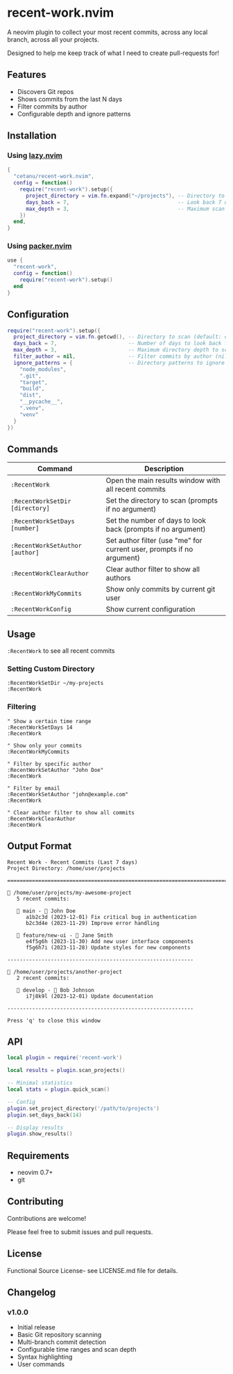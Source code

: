 # recent-work.nvim

A neovim plugin to collect your most recent commits, across any local
branch, across all your projects.

Designed to help me keep track of what I need to create pull-requests for!

## Features

- Discovers Git repos
- Shows commits from the last N days
- Filter commits by author
- Configurable depth and ignore patterns

## Installation

### Using [lazy.nvim](https://github.com/folke/lazy.nvim)

```lua
{
  "cetanu/recent-work.nvim",
  config = function()
    require("recent-work").setup({
      project_directory = vim.fn.expand("~/projects"), -- Directory to scan
      days_back = 7,                                   -- Look back 7 days
      max_depth = 3,                                   -- Maximum scan depth
    })
  end,
}
```

### Using [packer.nvim](https://github.com/wbthomason/packer.nvim)

```lua
use {
  "recent-work",
  config = function()
    require("recent-work").setup()
  end
}
```

## Configuration

```lua
require("recent-work").setup({
  project_directory = vim.fn.getcwd(), -- Directory to scan (default: current working directory)
  days_back = 7,                       -- Number of days to look back for commits
  max_depth = 3,                       -- Maximum directory depth to scan
  filter_author = nil,                 -- Filter commits by author (nil = show all, "me" = current git user, or specific email/name)
  ignore_patterns = {                  -- Directory patterns to ignore
    "node_modules",
    ".git",
    "target",
    "build",
    "dist",
    "__pycache__",
    ".venv",
    "venv"
  }
})
```

## Commands

| Command | Description |
|---------|-------------|
| `:RecentWork` | Open the main results window with all recent commits |
| `:RecentWorkSetDir [directory]` | Set the directory to scan (prompts if no argument) |
| `:RecentWorkSetDays [number]` | Set the number of days to look back (prompts if no argument) |
| `:RecentWorkSetAuthor [author]` | Set author filter (use "me" for current user, prompts if no argument) |
| `:RecentWorkClearAuthor` | Clear author filter to show all authors |
| `:RecentWorkMyCommits` | Show only commits by current git user |
| `:RecentWorkConfig` | Show current configuration |

## Usage

`:RecentWork` to see all recent commits

### Setting Custom Directory

```vim
:RecentWorkSetDir ~/my-projects
:RecentWork
```

### Filtering

```vim
" Show a certain time range
:RecentWorkSetDays 14
:RecentWork
```

```vim
" Show only your commits
:RecentWorkMyCommits

" Filter by specific author
:RecentWorkSetAuthor "John Doe"
:RecentWork

" Filter by email
:RecentWorkSetAuthor "john@example.com"
:RecentWork

" Clear author filter to show all commits
:RecentWorkClearAuthor
:RecentWork
```

## Output Format

```
Recent Work - Recent Commits (Last 7 days)
Project Directory: /home/user/projects

================================================================================

📁 /home/user/projects/my-awesome-project
   5 recent commits:

   🌿 main - 👤 John Doe
      a1b2c3d (2023-12-01) Fix critical bug in authentication
      b2c3d4e (2023-11-29) Improve error handling

   🌿 feature/new-ui - 👤 Jane Smith
      e4f5g6h (2023-11-30) Add new user interface components
      f5g6h7i (2023-11-28) Update styles for new components

------------------------------------------------------------

📁 /home/user/projects/another-project
   2 recent commits:

   🌿 develop - 👤 Bob Johnson
      i7j8k9l (2023-12-01) Update documentation

------------------------------------------------------------

Press 'q' to close this window
```

## API

```lua
local plugin = require('recent-work')

local results = plugin.scan_projects()

-- Minimal statistics
local stats = plugin.quick_scan()

-- Config
plugin.set_project_directory('/path/to/projects')
plugin.set_days_back(14)

-- Display results
plugin.show_results()
```

## Requirements

- neovim 0.7+
- git

## Contributing

Contributions are welcome! 

Please feel free to submit issues and pull requests.

## License

Functional Source License- see LICENSE.md file for details.

## Changelog

### v1.0.0
- Initial release
- Basic Git repository scanning
- Multi-branch commit detection
- Configurable time ranges and scan depth
- Syntax highlighting
- User commands
